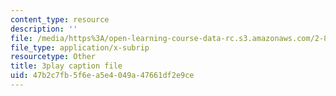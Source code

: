 ```yaml
---
content_type: resource
description: ''
file: /media/https%3A/open-learning-course-data-rc.s3.amazonaws.com/2-830j-control-of-manufacturing-processes-sma-6303-spring-2008/47b2c7fb5f6ea5e4049a47661df2e9ce_AhKNoBxPkJs.srt
file_type: application/x-subrip
resourcetype: Other
title: 3play caption file
uid: 47b2c7fb-5f6e-a5e4-049a-47661df2e9ce
---
```

